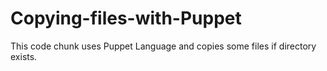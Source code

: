 # Copying-files-with-Puppet
This code chunk uses Puppet Language and copies some files if directory exists.

